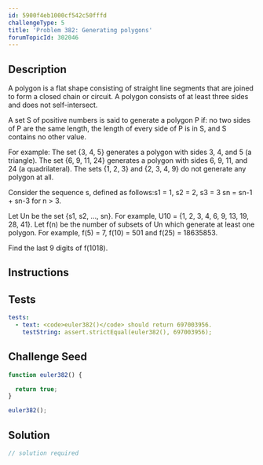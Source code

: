 ```yaml
---
id: 5900f4eb1000cf542c50fffd
challengeType: 5
title: 'Problem 382: Generating polygons'
forumTopicId: 302046
---
```


## Description

<section id='description'>

A polygon is a flat shape consisting of straight line segments that are joined to form a closed chain or circuit. A polygon consists of at least three sides and does not self-intersect.

A set S of positive numbers is said to generate a polygon P if: no two sides of P are the same length, the length of every side of P is in S, and S contains no other value.

For example: The set {3, 4, 5} generates a polygon with sides 3, 4, and 5 (a triangle). The set {6, 9, 11, 24} generates a polygon with sides 6, 9, 11, and 24 (a quadrilateral). The sets {1, 2, 3} and {2, 3, 4, 9} do not generate any polygon at all.

Consider the sequence s, defined as follows:s1 = 1, s2 = 2, s3 = 3 sn = sn-1 + sn-3 for n > 3.

Let Un be the set {s1, s2, ..., sn}. For example, U10 = {1, 2, 3, 4, 6, 9, 13, 19, 28, 41}. Let f(n) be the number of subsets of Un which generate at least one polygon. For example, f(5) = 7, f(10) = 501 and f(25) = 18635853.

Find the last 9 digits of f(1018).

</section>

## Instructions

<section id='instructions'>

</section>

## Tests

<section id='tests'>

```yml
tests:
  - text: <code>euler382()</code> should return 697003956.
    testString: assert.strictEqual(euler382(), 697003956);

```

</section>

## Challenge Seed

<section id='challengeSeed'>

<div id='js-seed'>

```js
function euler382() {

  return true;
}

euler382();
```

</div>

</section>

## Solution

<section id='solution'>

```js
// solution required
```

</section>
